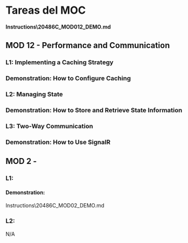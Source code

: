 # Tareas del MOC

**Instructions\20486C_MOD012_DEMO.md**

## MOD 12 - Performance and Communication

### L1: Implementing a Caching Strategy

### Demonstration: How to Configure Caching

### L2: Managing State

### Demonstration: How to Store and Retrieve State Information

### L3: Two-Way Communication

### Demonstration: How to Use SignalR

## MOD 2 - 
### L1: 

#### Demonstration:  

Instructions\20486C_MOD02_DEMO.md

### L2: 

N/A











